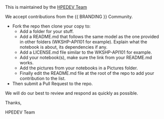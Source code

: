 This is maintained by the [HPEDEV Team](https://hpedev.io)

We accept contributions from the {{ BRANDING }} Community. 

-	Fork the repo then clone your copy to:
    -	Add a folder for your stuff.
    -	Add a README.md that follows the same model as the one provided in other folders (WKSHP-API101 for example). Explain what the notebook is about, its dependencies if any.
    -	Add a LICENSE.md file similar to the WKSHP-API101 for example.
    -	Add your notebook(s), make sure the link from your README.md works.
    -	Add the pictures from your notebooks in a  Pictures folder.
    -	Finally edit the README.md file at the root of the repo to add your contribution to the list. 
-	Then submit a Pull Request to the repo.

We will do our best to review and respond as quickly as possible.

Thanks,

HPEDEV Team
